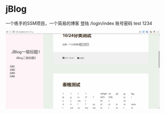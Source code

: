 # jBlog
一个练手的SSM项目，一个简易的博客
登陆 /login/index 
账号密码 test 1234

![Image text](https://github.com/ant2288/jBlog/blob/master/README_IMG/1.png)
